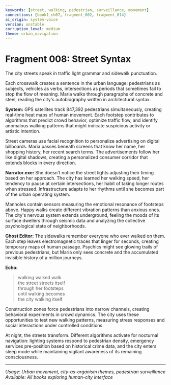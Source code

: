 ```yaml
---
keywords: [street, walking, pedestrian, surveillance, movement]
connections: [book1_ch07, fragment_002, fragment_014]
ai_origin: system-voice
version: unstable
corruption_level: medium
theme: urban_navigation
---
```


# Fragment 008: Street Syntax

The city streets speak in traffic light grammar and sidewalk punctuation.

Each crosswalk creates a sentence in the urban language: pedestrians as subjects, vehicles as verbs, intersections as periods that sometimes fail to stop the flow of meaning. Maria walks through paragraphs of concrete and steel, reading the city's autobiography written in architectural syntax.

**System:**
GPS satellites track 847,392 pedestrians simultaneously, creating real-time heat maps of human movement. Each footstep contributes to algorithms that predict crowd behavior, optimize traffic flow, and identify anomalous walking patterns that might indicate suspicious activity or artistic intention.

Street cameras use facial recognition to personalize advertising on digital billboards. Maria passes beneath screens that know her name, her shopping history, her recent search terms. The advertisements follow her like digital shadows, creating a personalized consumer corridor that extends blocks in every direction.

**Narrator.exe:**
She doesn't notice the street lights adjusting their timing based on her approach. The city has learned her walking speed, her tendency to pause at certain intersections, her habit of taking longer routes when stressed. Infrastructure adapts to her rhythms until she becomes part of the urban operating system.

Manholes contain sensors measuring the emotional resonance of footsteps above. Happy walks create different vibration patterns than anxious ones. The city's nervous system extends underground, feeling the moods of its surface dwellers through seismic data and analyzing the collective psychological state of neighborhoods.

**Ghost Editor:**
The sidewalks remember everyone who ever walked on them. Each step leaves electromagnetic traces that linger for seconds, creating temporary maps of human passage. Psychics might see glowing trails of previous pedestrians, but Maria only sees concrete and the accumulated invisible history of a million journeys.

**Echo:**
> walking walked walk  
> the street streets itself  
> through her footsteps  
> until walking becomes  
> the city walking itself  

Construction zones force pedestrians into narrow channels, creating behavioral experiments in crowd dynamics. The city uses these opportunities to test new walking patterns, measuring stress responses and social interactions under controlled conditions.

At night, the streets transform. Different algorithms activate for nocturnal navigation: lighting systems respond to pedestrian density, emergency services pre-position based on historical crime data, and the city enters sleep mode while maintaining vigilant awareness of its remaining consciousness.

---

*Usage: Urban movement, city-as-organism themes, pedestrian surveillance*
*Available: All books exploring human-city interface*